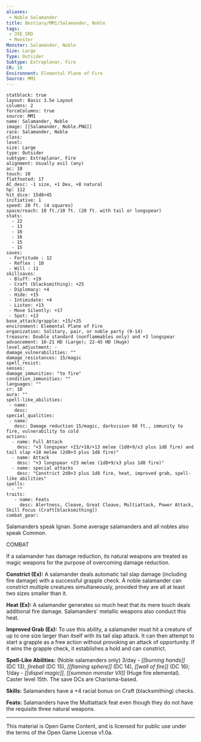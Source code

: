 ```yaml
---
aliases:
 - Noble Salamander
title: Bestiary/MM1/Salamander, Noble
tags: 
 - 35E_SRD
 - Monster
Monster: Salamander, Noble
Size: Large
Type: Outsider
Subtype: Extraplanar, Fire
CR: 10
Environnent: Elemental Plane of Fire
Source: MM1
---
```


```statblock
statblock: true
layout: Basic 3.5e Layout
columns: 2
forceColumns: true
source: MM1 
name: Salamander, Noble
image: [[Salamander, Noble.PNG]]
race: Salamander, Noble
class: 
level: 
size: Large
type: Outsider
subtype: Extraplanar, Fire
alignment: Usually evil (any)
ac: 18
touch: 10
flatfooted: 17
AC_desc: -1 size, +1 Dex, +8 natural
hp: 112
hit_dice: 15d8+45
initiative: 1
speed: 20 ft. (4 squares)
space/reach: 10 ft./10 ft. (20 ft. with tail or longspear)
stats:
  - 22
  - 13
  - 16
  - 16
  - 15
  - 15
saves:
 - Fortitude : 12
 - Reflex : 10
 - Will : 11
skillsaves:
 - Bluff: +19
 - Craft (blacksmithing): +25
 - Diplomacy: +4
 - Hide: +15
 - Intimidate: +4
 - Listen: +13
 - Move Silently: +17
 - Spot: +13
base_attack/grapple: +15/+25
environment: Elemental Plane of Fire
organization: Solitary, pair, or noble party (9-14)
treasure: Double standard (nonflammables only) and +3 longspear
advancement: 16-21 HD (Large); 22-45 HD (Huge)
level_adjustment: -
damage_vulnerabilities: ""
damage_resistances: 15/magic
spell_resist: 
senses: 
damage_immunities: "to fire"
condition_immunities: ""
languages: ""
cr: 10
aura: ""
spell-like_abilities:
 - name: 
   desc: 
special_qualities:
 - name:
   desc: Damage reduction 15/magic, darkvision 60 ft., immunity to fire, vulnerability to cold
actions:
  - name: Full Attack
    desc: "+3 longspear +23/+18/+13 melee (1d8+9/x3 plus 1d8 fire) and tail slap +18 melee (2d8+3 plus 1d8 fire)"
  - name: Attack
    desc: "+3 longspear +23 melee (1d8+9/x3 plus 1d8 fire)"
  - name: special attacks
    desc: "Constrict 2d8+3 plus 1d8 fire, heat, improved grab, spell-like abilities"
spells:
  - ""
traits:
   - name: Feats
     desc: Alertness, Cleave, Great Cleave, Multiattack, Power Attack, Skill Focus (Craft[blacksmithing])
combat_gear:  
```


Salamanders speak Ignan. Some average salamanders and all nobles also speak Common.

COMBAT

If a salamander has damage reduction, its natural weapons are treated as magic weapons for the purpose of overcoming damage reduction.


**Constrict (Ex):** A salamander deals automatic tail slap damage (including fire damage) with a successful grapple check. A noble salamander can constrict multiple creatures simultaneously, provided they are all at least two sizes smaller than it.


**Heat (Ex):** A salamander generates so much heat that its mere touch deals additional fire damage. Salamanders' metallic weapons also conduct this heat.


**Improved Grab (Ex):** To use this ability, a salamander must hit a creature of up to one size larger than itself with its tail slap attack. It can then attempt to start a grapple as a free action without provoking an attack of opportunity. If it wins the grapple check, it establishes a hold and can constrict.


**Spell-Like Abilities:** (Noble salamanders only) 3/day - *[[burning hands]]* (DC 13), *fireball* (DC 15), *[[flaming sphere]]* (DC 14), *[[wall of fire]]* (DC 16); 1/day - *[[dispel magic]], [[summon monster VII]]* (Huge fire elemental). Caster level 15th. The save DCs are Charisma-based.


**Skills:** Salamanders have a +4 racial bonus on Craft (blacksmithing) checks.


**Feats:** Salamanders have the Multiattack feat even though they do not have the requisite three natural weapons.

---

This material is Open Game Content, and is licensed for public use under the terms of the Open Game License v1.0a.
